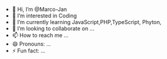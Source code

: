 - 👋 Hi, I’m @Marco-Jan
- 👀 I’m interested in Coding
- 🌱 I’m currently learning JavaScript,PHP,TypeScript, Phyton,  
- 💞️ I’m looking to collaborate on ...
- 📫 How to reach me ...
- 😄 Pronouns: ...
- ⚡ Fun fact: ...

<!---
Marco-Jan/Marco-Jan is a ✨ special ✨ repository because its `README.md` (this file) appears on your GitHub profile.
You can click the Preview link to take a look at your changes.
--->

